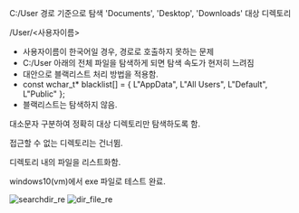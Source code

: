 C:/User 경로 기준으로 탐색
'Documents', 'Desktop', 'Downloads' 대상 디렉토리

/User/<사용자이름>
  - 사용자이름이 한국어일 경우, 경로로 호출하지 못하는 문제
  - C:/User 아래의 전체 파일을 탐색하게 되면 탐색 속도가 현저히 느려짐
  - 대안으로 블랙리스트 처리 방법을 적용함.
  - const wchar_t* blacklist[] = { L"AppData", L"All Users", L"Default", L"Public" };
  - 블랙리스트는 탐색하지 않음.

대소문자 구분하여 정확히 대상 디렉토리만 탐색하도록 함.

접근할 수 없는 디렉토리는 건너뜀.

디렉토리 내의 파일을 리스트화함. 

windows10(vm)에서 exe 파일로 테스트 완료.

![searchdir_re](https://github.com/00forensic/ran01/assets/105771793/d01668b8-a493-4a3c-84c1-e90a44ab2faf)
![dir_file_re](https://github.com/00forensic/ran01/assets/105771793/7ac20159-e0e9-414a-9cd3-f9968a8872cc)
